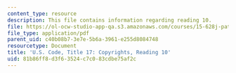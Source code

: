 ```yaml
---
content_type: resource
description: This file contains information regarding reading 10.
file: https://ol-ocw-studio-app-qa.s3.amazonaws.com/courses/15-628j-patents-copyrights-and-the-law-of-intellectual-property-spring-2013/81b86ff8d3f63524c7c083cdbe75af2c_MIT15_628JS13_read10.pdf
file_type: application/pdf
parent_uid: c40b08b7-3e7e-5b6a-3961-e255d8084748
resourcetype: Document
title: 'U.S. Code, Title 17: Copyrights, Reading 10'
uid: 81b86ff8-d3f6-3524-c7c0-83cdbe75af2c
---
```

